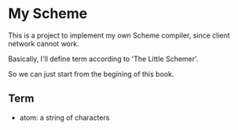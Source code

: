 # My Scheme

This is a project to implement my own Scheme compiler, since client network cannot work.

Basically, I'll define term according to 'The Little Schemer'.

So we can just start from the begining of this book.

## Term
- atom: a string of characters

